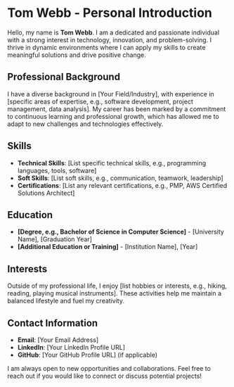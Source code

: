 # Tom Webb - Personal Introduction

Hello, my name is **Tom Webb**. I am a dedicated and passionate individual with a strong interest in technology, innovation, and problem-solving. I thrive in dynamic environments where I can apply my skills to create meaningful solutions and drive positive change.

## Professional Background
I have a diverse background in [Your Field/Industry], with experience in [specific areas of expertise, e.g., software development, project management, data analysis]. My career has been marked by a commitment to continuous learning and professional growth, which has allowed me to adapt to new challenges and technologies effectively.

## Skills
- **Technical Skills**: [List specific technical skills, e.g., programming languages, tools, software]
- **Soft Skills**: [List soft skills, e.g., communication, teamwork, leadership]
- **Certifications**: [List any relevant certifications, e.g., PMP, AWS Certified Solutions Architect]

## Education
- **[Degree, e.g., Bachelor of Science in Computer Science]** - [University Name], [Graduation Year]
- **[Additional Education or Training]** - [Institution Name], [Year]

## Interests
Outside of my professional life, I enjoy [list hobbies or interests, e.g., hiking, reading, playing musical instruments]. These activities help me maintain a balanced lifestyle and fuel my creativity.

## Contact Information
- **Email**: [Your Email Address]
- **LinkedIn**: [Your LinkedIn Profile URL]
- **GitHub**: [Your GitHub Profile URL] (if applicable)

I am always open to new opportunities and collaborations. Feel free to reach out if you would like to connect or discuss potential projects!
